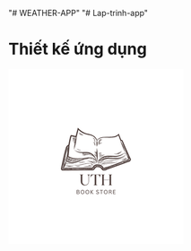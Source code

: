 "# WEATHER-APP" 
"# Lap-trinh-app" 
# Thiết kế ứng dụng 

[![Design](https://github.com/XuanDuNe/Lap-trinh-app/blob/main/UTH/uth%201.png?raw=true)](https://www.figma.com/file/your-figma-file-id/your-design-name?node-id=0%3A1)

